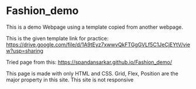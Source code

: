 # Fashion_demo
This is a demo Webpage using a template copied from another webpage.

This is the given template link for practice:
https://drive.google.com/file/d/1A9tEyz7xwwvQkFTGgGVLf5C1JeCjEYtV/view?usp=sharing

Tried page from this: 
https://spandansarkar.github.io/Fashion_demo/

This page is made with only HTML and CSS. Grid, Flex, Position are the major property in this site. This site is not responsive 

